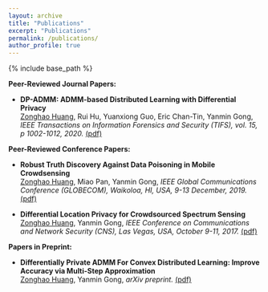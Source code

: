 ```yaml
---
layout: archive
title: "Publications"
excerpt: "Publications"
permalink: /publications/
author_profile: true
---
```

{% include base_path %}


<b>Peer-Reviewed Journal Papers:</b>
*  <b>DP-ADMM: ADMM-based Distributed Learning with Differential Privacy</b><br/>[Zonghao Huang](https://zonghaohuang007.github.io/home//publications/), Rui Hu, Yuanxiong Guo, Eric Chan-Tin, Yanmin Gong, <i> IEEE Transactions on Information Forensics and Security (TIFS), vol. 15, p 1002-1012, 2020.</i> [(pdf)](https://zonghaohuang007.github.io/home/files/paper2.pdf)

<b>Peer-Reviewed Conference Papers:</b>
*  <b>Robust Truth Discovery Against Data Poisoning in Mobile Crowdsensing</b><br/>[Zonghao Huang](https://zonghaohuang007.github.io/home//publications/), Miao Pan, Yanmin Gong, <i> IEEE Global Communications Conference (GLOBECOM), Waikoloa, HI, USA, 9-13 December, 2019.</i> [(pdf)](https://zonghaohuang007.github.io/home/files/paper3.pdf)

* <b>Differential Location Privacy for Crowdsourced Spectrum Sensing</b><br/> [Zonghao Huang](https://zonghaohuang007.github.io/home//publications/), Yanmin Gong, <i>IEEE Conference on Communications and Network Security (CNS), Las Vegas, USA, October 9-11, 2017.</i> [(pdf)](https://zonghaohuang007.github.io/home/files/paper1.pdf)

<b>Papers in Preprint:</b>
* <b>Differentially Private ADMM For Convex Distributed Learning: Improve Accuracy via Multi-Step Approximation</b><br/> [Zonghao Huang](https://zonghaohuang007.github.io/home//publications/), Yanmin Gong, <i>arXiv preprint.</i> [(pdf)](https://zonghaohuang007.github.io/home/files/paper4.pdf)
